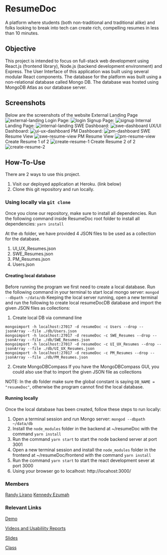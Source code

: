 # ResumeDoc
A platform where students (both non-traditional and traditional alike) and folks looking to break into tech can create rich, compelling resumes in less than 10 minutes.


## Objective
This project is intended to focus on full-stack web development using React.js (frontend library), Node.js (backend development environment) and Express. The User Interface of this application was built using several modular React components. The database for the platform was built using a non-relational database called Mongo DB. The database was hosted using MongoDB Atlas as our database server.


## Screenshots
Below are the screenshots of the website
External Landing Page
![external-landing](./ReadMeImages/project-4/external-landing.png)
Login Page:
![login](./ReadMeImages/project-4/login.png)
Signup Page:
![signup](./ReadMeImages/project-4/signup.png)
Internal Landing Page:
![internal-landing](./ReadMeImages/project-4/internal-landing.png)
SWE Dashboard:
![swe-dashboard](./ReadMeImages/project-4/swe-dashboard.png)
UX/UI Dashboard:
![ui-ux-dashboard](./ReadMeImages/project-4/ui-ux-dashboard.png)
PM Dashboard:
![pm-dashboard](./ReadMeImages/project-4/pm-dashboard.png)
SWE Resume View
![swe-resume-view](./ReadMeImages/project-4/swe-resume-view.png)
PM Resume View
![pm-resume-view](./ReadMeImages/project-4/pm-resume-view.png)
Create Resume 1 of 2
![create-resume-1](./ReadMeImages/project-4/create-resume-1.png)
Create Resume 2 of 2
![create-resume-2](./ReadMeImages/project-4/create-resume-2.png)


## How-To-Use
There are 2 ways to use this project.
1. Visit our deployed application at Heroku. (link below)
2. Clone this git repository and run locally.

### Using locally via `git clone`
Once you clone our repository, make sure to install all dependencies.
Run the following command inside ResumeDoc root folder to install all dependencies: `yarn install`

At the `db` folder, we have provided 4 JSON files to be used as a collection for the database.
1. UI_UX_Resumes.json
2. SWE_Resumes.json
3. PM_Resumes.json
4. Users.json

#### Creating local database
Before running the program we first need to create a local database.
Run the following command in your terminal to start local mongo server: `mongod --dbpath ~/data/db`
Keeping the local server running, open a new terminal and run the following to create local resumeDocDB database and import the given JSON files as collections:

1. Create local DB via command line
```
mongoimport -h localhost:27017 -d resumeDoc -c Users --drop --jsonArray --file ./db/Users.json
mongoimport -h localhost:27017 -d resumeDoc -c SWE_Resumes --drop --jsonArray --file ./db/SWE_Resumes.json
mongoimport -h localhost:27017 -d resumeDoc -c UI_UX_Resumes --drop --jsonArray --file ./db/UI_UX_Resumes.json
mongoimport -h localhost:27017 -d resumeDoc -c PM_Resumes --drop --jsonArray --file ./db/PM_Resumes.json
```

2. Create MongoDBCompass
If you have the MongoDBCompass GUI, you could also use that to import the given JSON file as collections

NOTE: In the db folder make sure the global constant is saying `DB_NAME = "resumeDoc"`, otherwise the program cannot find the local database.

#### Running locally
Once the local database has been created, follow these steps to run locally:
1. Open a terminal session and run Mongo server: `mongod --dbpath ~/data/db`
2. Install the `node_modules` folder in the backend at ~/resumeDoc with the command `yarn install`
3. Run the command `yarn start` to start the node backend server at port 3001
4. Open a new terminal session and install the `node_modules` folder in the frontend at ~/resumeDoc/frontend with the command `yarn install`
5. Run the command `yarn start` to start the react development sever at port 3000
6. Using your browser go to localhost: http://locahost:3000/ 

### Members
[Randy Lirano](https://randylirano.github.io/)
[Kennedy Ezumah](https://kezumah.github.io/index.html)

### Relevant Links
[Demo](https://resume-doc.herokuapp.com/)

[Videos and Usabiliity Reports](https://docs.google.com/document/d/1TCv87NgGT4yKoMJJWMCiX_lnK9k52CRk4S8aXHU1YJM/edit?usp=sharing)

[Slides](https://docs.google.com/presentation/d/1QqbB6q0ePhICMSK91DbACZfUMhQv2MGADNJeAO3ILAo/edit?usp=sharing)

[Class](https://johnguerra.co/classes/webDevelopment_fall_2021/)
